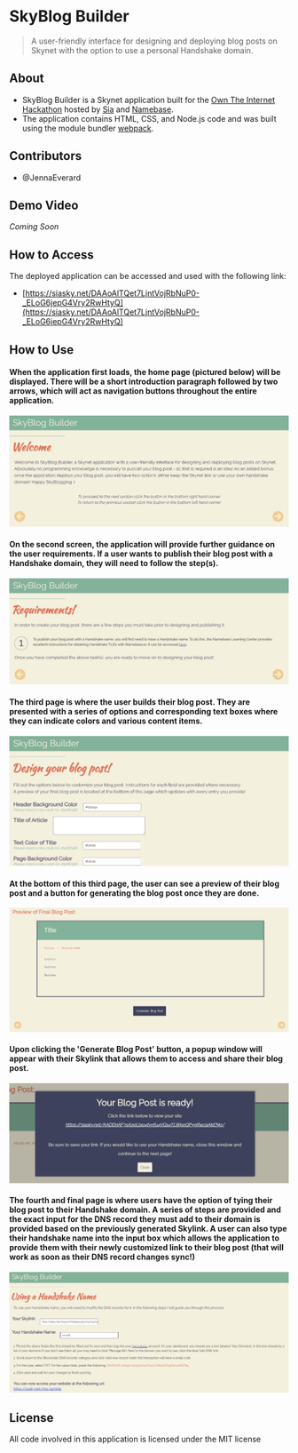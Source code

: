 # SkyBlog Builder
> A user-friendly interface for designing and deploying blog posts on Skynet with the option to use a personal Handshake domain.
## About
* SkyBlog Builder is a Skynet application built for the [Own The Internet Hackathon](https://gitcoin.co/hackathon/own-the-internet/onboard) hosted by [Sia](https://siasky.net/) and [Namebase](https://www.namebase.io/). 
* The application contains HTML, CSS, and Node.js code and was built using the module bundler [webpack](https://webpack.js.org/).
## Contributors
* @JennaEverard
## Demo Video
*Coming Soon*
## How to Access
The deployed application can be accessed and used with the following link:
* [https://siasky.net/DAAoAlTQet7LjntVojRbNuP0-_ELoG6jepG4Vry2RwHtyQ](https://siasky.net/DAAoAlTQet7LjntVojRbNuP0-_ELoG6jepG4Vry2RwHtyQ)
## How to Use
#### When the application first loads, the home page (pictured below) will be displayed. There will be a short introduction paragraph followed by two arrows, which will act as navigation buttons throughout the entire application.
![Image of Home Page](/READMEimages/Image1.PNG)
#### On the second screen, the application will provide further guidance on the user requirements. If a user wants to publish their blog post with a Handshake domain, they will need to follow the step(s).
![Image of Home Page](/READMEimages/Image2.PNG)
#### The third page is where the user builds their blog post. They are presented with a series of options and corresponding text boxes where they can indicate colors and various content items.
![Image of Home Page](/READMEimages/Image3.PNG)
#### At the bottom of this third page, the user can see a preview of their blog post and a button for generating the blog post once they are done.
![Image of Home Page](/READMEimages/Image4.PNG)
#### Upon clicking the 'Generate Blog Post' button, a popup window will appear with their Skylink that allows them to access and share their blog post.
![Image of Home Page](/READMEimages/Image5.PNG)
#### The fourth and final page is where users have the option of tying their blog post to their Handshake domain. A series of steps are provided and the exact input for the DNS record they must add to their domain is provided based on the previously generated Skylink. A user can also type their handshake name into the input box which allows the application to provide them with their newly customized link to their blog post (that will work as soon as their DNS record changes sync!)
![Image of Home Page](/READMEimages/Image6.PNG)
## License
All code involved in this application is licensed under the MIT license
